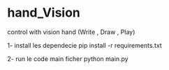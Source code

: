 # hand_Vision
control with vision hand (Write , Draw , Play)

1- install les dependecie 
pip install -r requirements.txt

2- run le code main ficher
python main.py